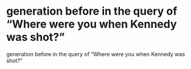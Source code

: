 # generation before in the query of “Where were you when Kennedy was shot?”

generation before in the query of “Where were you when Kennedy was shot?”